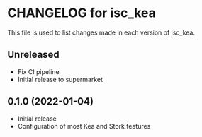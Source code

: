 # CHANGELOG for isc_kea

This file is used to list changes made in each version of isc_kea.

## Unreleased

- Fix CI pipeline
- Initial release to supermarket

## 0.1.0 (2022-01-04)

- Initial release
- Configuration of most Kea and Stork features

